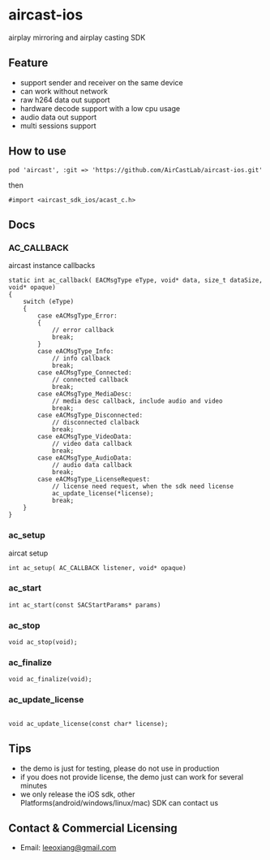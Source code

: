 # aircast-ios

airplay mirroring and airplay casting SDK  


## Feature

- support sender and receiver on the same device
- can work without network
- raw h264 data out support
- hardware decode support with a low cpu usage
- audio data out support
- multi sessions support



## How to use 

```
pod 'aircast', :git => 'https://github.com/AirCastLab/aircast-ios.git'
```

then 

```
#import <aircast_sdk_ios/acast_c.h>
```

## Docs 


###  AC_CALLBACK

aircast instance callbacks

```
static int ac_callback( EACMsgType eType, void* data, size_t dataSize, void* opaque)
{
    switch (eType)
    {
        case eACMsgType_Error:
        {
            // error callback 
            break;
        }
        case eACMsgType_Info:
            // info callback
            break;
        case eACMsgType_Connected:
            // connected callback
            break;
        case eACMsgType_MediaDesc:
            // media desc callback, include audio and video 
            break;
        case eACMsgType_Disconnected:
            // disconnected clalback
            break;
        case eACMsgType_VideoData:
            // video data callback 
            break;
        case eACMsgType_AudioData:
            // audio data callback
            break;
        case eACMsgType_LicenseRequest:
            // license need request, when the sdk need license 
            ac_update_license(*license);
            break;
    }
}

```

### ac_setup 

aircat setup  

```
int ac_setup( AC_CALLBACK listener, void* opaque)

```

### ac_start

```
int ac_start(const SACStartParams* params)
```

### ac_stop 

```
void ac_stop(void);

```

### ac_finalize

```
void ac_finalize(void);
```

### ac_update_license

```

void ac_update_license(const char* license);

```



## Tips

- the demo is just for testing, please do not use in production
- if you does not provide license, the demo just can work for several minutes
- we only release the iOS sdk, other Platforms(android/windows/linux/mac) SDK can contact us 


## Contact & Commercial Licensing

- Email: leeoxiang@gmail.com 

